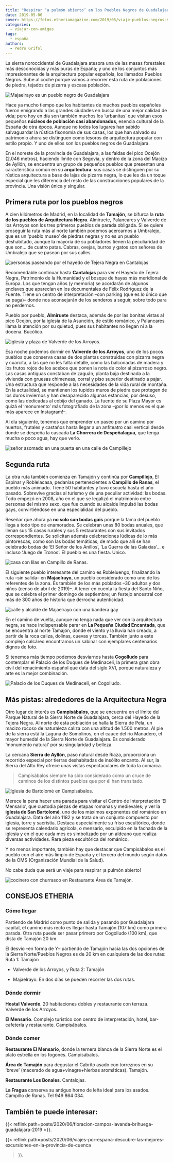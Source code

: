 ```yaml
---
title: "Respirar ‘a pulmón abierto’ en los Pueblos Negros de Guadalajara"
date: 2019-05-06
cover: https://fotos.etheriamagazine.com/2019/05/viaje-pueblos-negros-Valverde-de-los-Arroyos.jpg
categories: 
  - viajar-con-amigas
tags: 
  - españa
authors: 
  - Pedro Grifol
---
```


La sierra noroccidental de Guadalajara atesora una de las masas forestales más 
desconocidas y más puras de España; y uno de los conjuntos más impresionantes de la 
arquitectura popular española, los llamados Pueblos Negros. Sube al coche porque vamos a 
recorrer esta ruta de poblaciones de piedra, tejados de pizarra y escasa población. 

![Majaelrayo es un pueblo negro de Guadalajara](https://fotos.etheriamagazine.com/2019/05/viaje-pueblos-negros-Majaelrayo.jpg "Majaelrayo, población de la Ruta de los pueblos negros de Guadalajara.")

Hace ya mucho tiempo que los habitantes de muchos pueblos españoles fueron emigrando a 
las grandes ciudades en busca de una mejor calidad de vida; pero hoy en día son también 
muchos los ‘urbanitas’ que visitan esos pequeños **núcleos de población casi 
abandonados**, esencia cultural de la España de otra época. Aunque no todos los lugares 
han sabido salvaguardar la rústica fisonomía de sus casas, los que han salvado su 
patrimonio ahora se distinguen como tesoros de arquitectura popular con estilo propio. Y 
uno de ellos son los pueblos negros de Guadalajara. 

En el noreste de la provincia de Guadalajara, a las faldas del pico Ocejón (2.046 
metros), haciendo límite con Segovia, y dentro de la zona del Macizo de Ayllón, se 
encuentra un grupo de pequeños pueblos que presentan una característica común en su 
**arquitectura**: sus casas se distinguen por su rústica arquitectura a base de lajas de 
pizarra negra, lo que les da un toque especial que les diferencia del resto de las 
construcciones populares de la provincia. Una visión única y singular. 

## Primera ruta por los pueblos negros

A cien kilómetros de Madrid, en la localidad de **Tamajón**, se bifurca la **ruta de los 
pueblos de Arquitectura Negra**. Almiruete, Palancares y Valverde de los Arroyos son los 
tres primeros pueblos de parada obligada. Si se quiere proseguir la ruta más al norte 
también podemos acercarnos a Umbralejo, que es un ‘pueblo museo’ de piedras negras y no 
es un pueblo deshabitado, aunque la mayoría de su pobladores tienen la peculiaridad de 
que son… de cuatro patas. Cabras, ovejas, burros y gatos son señores de Umbralejo que se 
pasean por sus calles. 

![personas paseando por el hayedo de Tejera Negra en Cantalojas](https://fotos.etheriamagazine.com/2019/05/Hayedo-tejera-negra-Cantalojas.jpg "Hayedo de Tejera Negra, en Cantalojas.")

Recomendable continuar hasta **Cantalojas** para ver el Hayedo de Tejera Negra, 
Patrimonio de la Humanidad y el bosque de hayas más meridional de Europa. Los que tengan 
años (y memoria) se acordarán de algunos enclaves que aparecían en los documentales de 
Félix Rodríguez de la Fuente. Tiene un centro de interpretación –con parking (que es lo 
único que se paga)– donde nos aconsejarán de los senderos a seguir, sobre todo para no 
perdernos. 

Pueblo por pueblo, **Almiruete** destaca, además de por las bonitas vistas al pico 
Ocejón, por la iglesia de la Asunción, de estilo románico, y Palancares llama la 
atención por su quietud, pues sus habitantes no llegan ni a la docena. Bucólico. 

![iglesia y plaza de Valverde de los Arroyos.](https://fotos.etheriamagazine.com/2019/05/viaje-pueblos-negros-Valverde-de-los-Arroyos.jpg "Valverde de los Arroyos.")

Esa noche podemos dormir en **Valverde de los Arroyos**, uno de los pocos pueblos que 
conserva casas de dos plantas construidas con pizarra negra y cuarcita, a las que no les 
falta detalle, como las balconadas de madera y los frutos rojos de los acebos que ponen 
la nota de color al pizarroso negro. Las casas antiguas constaban de zaguán, planta baja 
destinada a la vivienda con gruesas chimeneas, corral y piso superior destinado a pajar. 
Una estructura que responde a las necesidades de la vida rural de montaña. En la 
actualidad, se mantienen los tupidos muros de piedra que protegen de los duros inviernos 
y han desaparecido algunas estancias, por desuso, como las dedicadas al cobijo del 
ganado. La fuente de su Plaza Mayor es quizá el ‘monumento’ más fotografiado de la zona 
–¡por lo menos es el que más aparece en Instagram!–. 

Al día siguiente, tenemos que emprender un paseo por un camino por huertos, frutales y 
castaños hasta llegar a un anfiteatro casi vertical desde donde se despeña la cascada 
**La Chorrera de Despeñalagua**, que tenga mucha o poco agua, hay que verlo. 

![señor asomado en una puerta en una calle de Campillejo](https://fotos.etheriamagazine.com/2019/05/viaje-pueblos-negros-Campillejo.jpg "Campillejo.")

## Segunda ruta

La otra ruta también comienza en Tamajón y continúa por **Campillejo**, El Espinar y 
Roblelacasa, pedanías pertenecientes a **Campillo de Ranas**, el pueblo más animado. 
Tiene 50 habitantes y tuvo escuela hasta el año pasado. Sobrevive gracias al turismo y 
de una peculiar actividad: las bodas. Todo empezó en 2008, año en el que se legalizó el 
matrimonio entre personas del mismo sexo, que fue cuando su alcalde impulsó las bodas 
gays, convirtiéndose en una especialidad del pueblo. 

Reseñar que ahora ya **no solo son bodas gais** porque la fama del pueblo llega a todo 
tipo de enamorados. Se celebran unas 80 bodas anuales, que llenan sus 15 casas rurales y 
sus 5 restaurantes con sus invitados correspondientes. Se solicitan además celebraciones 
lúdicas de lo más pintorescas, como son las bodas temáticas; de modo que allí se han 
celebrado bodas de ‘El Señor de los Anillos’, ‘La Guerra de las Galaxias’… e incluso 
‘Juego de Tronos’. El pueblo es una fiesta. Único. 

![casa con lilas en Campillo de Ranas.](https://fotos.etheriamagazine.com/2019/05/viaje-pueblos-negros-Campillo-de-Ranas.jpg "Campillo de Ranas.")

El siguiente pueblo interesante del camino es Robleluengo, finalizando la ruta –sin 
salida– en **Majaelrayo**, un pueblo considerado como uno de los referentes de la zona. 
Es también de los más poblados –30 adultos y dos niños (censo de abril de 2019)–. A 
tener en cuenta la fiesta del Santo Niño, que se celebra el primer domingo de 
septiembre; un festejo ancestral con más de 300 años de historia que derrocha 
autenticidad. 

![calle y alcalde de Majaelrayo con una bandera gay](https://fotos.etheriamagazine.com/2019/05/alcalde-Campillo-de-Ranas.jpg "Majaelrayo (Izq.) y Francisco Maroto, alcalde de Campillo de Ranas (Dcha.).")

En el camino de vuelta, aunque no tenga nada que ver con la arquitectura negra, se hace 
indispensable parar en **La Pequeña Ciudad Encantada**, que se encuentra al norte 
Tamajón, donde el viento y la lluvia han creado, a partir de la roca caliza, dolinas, 
cuevas y torcas. También junto a este complejo calcáreo encontramos un sabinar con 
ejemplares centenarios dignos de foto. 

Si tenemos más tiempo podemos desviarnos hasta **Cogolludo** para contemplar el Palacio 
de los Duques de Medinaceli, la primera gran obra civil del renacimiento español que 
data del siglo XVI, porque naturaleza y arte es la mejor combinación. 

![Palacio de los Duques de Medinaceli, en Cogolludo.](https://fotos.etheriamagazine.com/2019/05/viaje-pueblos-negros-Cogolludo.jpg "Palacio de los Duques de Medinaceli, en Cogolludo.")

## Más pistas: alrededores de la Arquitectura Negra

Otro lugar de interés es **Campisábalos**, que se encuentra en el límite del Parque 
Natural de la Sierra Norte de Guadalajara, cerca del Hayedo de la Tejera Negra. Al norte 
de esta población se halla la Sierra de Pela, un macizo rocoso de naturaleza caliza con 
una altitud de 1.500 metros. Al pie de la sierra está la Laguna de Somolinos, en el 
cauce del río Manadero, el mayor humedal de la Sierra Norte de Guadalajara. Es 
considerado ‘monumento natural’ por su singularidad y belleza. 

La cercana **Sierra de Ayllón**, paso natural desde Riaza, proporciona un recorrido 
especial por tierras deshabitadas de insólito encanto. Al sur, la Sierra del Alto Rey 
ofrece unas vistas espectaculares de toda la comarca. 

> Campisábalos siempre ha sido considerado como un cruce de caminos de los distintos 
> pueblos que por él han transitado. 

![Iglesia de Bartolomé en Campisábalos.](https://fotos.etheriamagazine.com/2019/05/viaje-pueblos-negros-iglesia-Bartolome-Campisabalos.jpg "Iglesia de Bartolomé en Campisábalos.")

Merece la pena hacer una parada para visitar el Centro de Interpretación ‘El Mensario’, 
que custodia piezas de etapas romanas y medievales; y ver la **iglesia de San 
Bartolomé**, uno de los máximos exponentes del románico en Guadalajara. Data del año 
1182 y se trata de un conjunto compuesto por iglesia, torre y sacristía. Destaca 
especialmente su friso escultórico, donde se representa calendario agrícola, o mensario, 
esculpido en la fachada de la iglesia y en el que cada mes es simbolizado por un aldeano 
que realiza diversas actividades. Rara pieza escultórica del románico. 

Y no menos importante, también hay que destacar que Campisábalos es el pueblo con el 
aire más limpio de España y el tercero del mundo según datos de la OMS (Organización 
Mundial de la Salud). 

No cabe duda que será un viaje para respirar ¡a pulmón abierto! 

![cocinero con churrasco en Restaurante Área de Tamajón.](https://fotos.etheriamagazine.com/2019/05/restaurante-Tamajon-ruta-pueblos-negros.jpg "Restaurante Área de Tamajón.")

## CONSEJOS ETHERIA

### Cómo llegar

Partiendo de Madrid como punto de salida y pasando por Guadalajara capital, el camino 
más recto es llegar hasta Tamajón (107 km) como primera parada. Otra ruta puede ser 
pasar primero por Cogolludo (100 km), que dista de Tamajón 20 km. 

El desvío –en forma de Y– partiendo de Tamajón hacia las dos opciones de la Sierra 
Norte/Pueblos Negros es de 20 km en cualquiera de las dos rutas: Ruta 1: Tamajón 

- Valverde de los Arroyos, y Ruta 2: Tamajón 

- Majaelrayo. En dos días se pueden recorrer las dos rutas. 

### Dónde dormir

**Hostal Valverde**. 20 habitaciones dobles y restaurante con terraza. Valverde de los 
Arroyos. 

**El Mensario**. Complejo turístico con centro de interpretación, hotel, bar-cafetería y 
restaurante. Campisábalos. 

### Dónde comer

**Restaurante El Mensario**, donde la ternera blanca de la Sierra Norte es el plato 
estrella en los fogones. Campisábalos. 

**Área de Tamajón** para degustar el Cabrito asado con torreznos en su ‘breve’ (macerado 
de agua+vinagre+hierbas aromáticas). Tamajón. 

**Restaurante Los Bonales**. Cantalojas. 

**La Fragua** conserva su antiguo horno de leña ideal para los asados. Campillo de 
Ranas. Tel 949 864 034. 

## También te puede interesar:

{{< reflink path=posts/2020/06/floracion-campos-lavanda-brihuega-guadalajara-2019 >}}. 

{{< reflink 
path=posts/2020/06/viajes-por-espana-descubre-las-mejores-excursiones-en-la-provincia-de-cuenca 
>}}.

